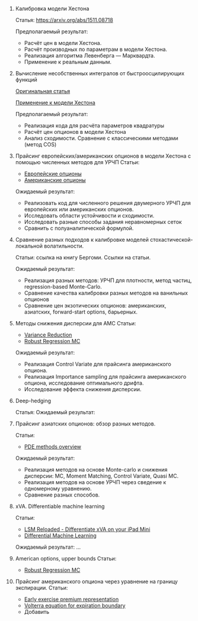 1. Калибровка модели Хестона 

    Статья: https://arxiv.org/abs/1511.08718

    Предполагаемый результат: 
    * Расчёт цен в модели Хестона.
    * Расчёт производных по параметрам в модели Хестона.
    * Реализация алгоритма Левенберга — Марквардта.
    * Применение к реальным данным. 

2. Вычисление несобственных интегралов от быстроосцилирующих функций

    [Оригинальная статья](https://www.sciencedirect.com/science/article/pii/S0377042713003385)

    [Применение к модели Хестона](https://hpcquantlib.wordpress.com/2020/05/17/optimized-heston-model-integration-exponentially-fitted-gauss-laguerre-quadrature-rule/)

    Предполагаемый результат:

    * Реализация кода для расчёта параметров квадратуры
    * Расчёт цен опционов в модели Хестона
    * Анализ сходимости. Сравнение с классическими методами (метод COS)

3. Прайсинг европейских/американских опционов в модели Хестона с помощью численных методов для УРЧП
    Статьи: 
    * [Европейские опционы](https://www.math.ualberta.ca/ijnam/Volume-7-2010/No-2-10/2010-02-06.pdf)
    * [Американские опционы](https://arxiv.org/pdf/1309.0110)

    Ожидаемый результат:
    * Реализовать код для численного решения двумерного УРЧП для европейских или американских опционов.
    * Исследовать области устойчивости и сходимости.
    * Исследовать разные способы задания неравномерных сеток
    * Сравнить с полуаналитической формулой.

4. Сравнение разных подходов к калибровке моделей стохастической-локальной волатильности.

    Статьи: ссылка на книгу Бергоми. Ссылки на статьи.

    Ожидаемый результат:
    * Реализация разных методов: УРЧП для плотности, метод частиц, regression-based Monte-Carlo. 
    * Сравнение качества калибровки разных методов на ванильных опционов
    * Сравнение цен экзотических опционов: американских, азиатских, forward-start options, барьерных.

5. Методы снижения дисперсии для AMC
    Статьи: 
    * [Variance Reduction](https://papers.ssrn.com/sol3/papers.cfm?abstract_id=4221136)
    * [Robust Regression MC](https://kups.ub.uni-koeln.de/4442/1/Diss_Jonen.pdf)

    Ожидаемый результат:
    * Реализация Control Variate для прайсинга американского опциона.
    * Реализация Importance sampling для прайсинга американского опциона, исследование оптимального дрифта.
    * Исследование эффекта снижения дисперсии.

6. Deep-hedging

    Статья:
    Ожидаемый результат:

7.  Прайсинг азиатских опционов: обзор разных методов. 

    Статьи:
    * [PDE methods overview](https://personal.ntu.edu.sg/nprivault/MA5182/asian-options.pdf)

    Ожидаемый результат:
    * Реализация методов на основе Monte-carlo и снижения дисперсии: MC, Moment Matching, Control Variate, Quasi MC.
    * Реализация методов на основе УРЧП через сведение к одномерному уравнению.
    * Сравнение разных способов. 


8. xVA. Differentiable machine learning

    Статьи: 
    * [LSM Reloaded - Differentiate xVA on your iPad Mini](https://papers.ssrn.com/sol3/papers.cfm?abstract_id=2966155)
    * [Differential Machine Learning](https://arxiv.org/abs/2005.02347)

    Ожидаемый результат:
    ...

9. American options, upper bounds
    Статьи: 
    * [Robust Regression MC](https://kups.ub.uni-koeln.de/4442/1/Diss_Jonen.pdf)

10. Прайсинг американского опциона через уравнение на границу экспирации.
    Статьи:
    * [Early exercise premium representation](https://engineering.nyu.edu/sites/default/files/2019-03/alternative-characterizations-of-american-put-options.pdf)
    * [Volterra equation for expiration boundary](https://arxiv.org/pdf/2502.00740)
    * Добавить